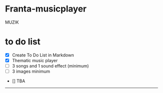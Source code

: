 # Franta-musicplayer
MUZIK

# to do list 
- [x] Create To Do List in Markdown
- [x] Thematic music player
- [ ] 3 songs and 1 sound effect (minimum)
- [ ] 3 images minimum
- []  TBA
---
